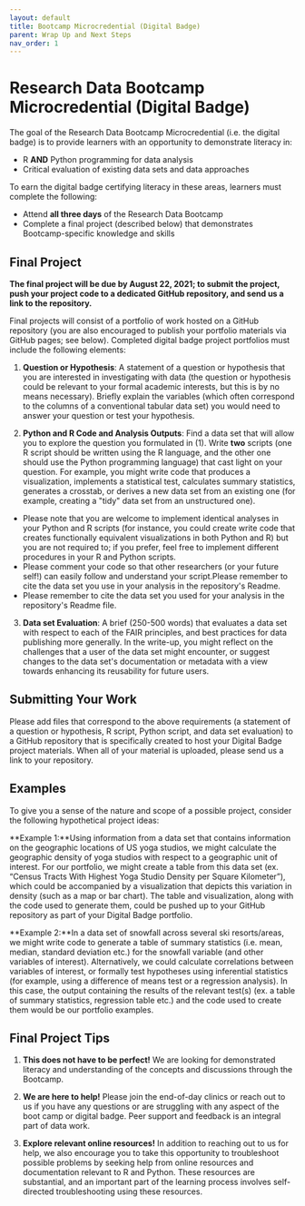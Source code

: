 ```yaml
---
layout: default
title: Bootcamp Microcredential (Digital Badge)
parent: Wrap Up and Next Steps
nav_order: 1
---
```

# Research Data Bootcamp Microcredential (Digital Badge)

The goal of the Research Data Bootcamp Microcredential (i.e. the digital badge) is to provide learners with an opportunity to demonstrate literacy in:

* R **AND** Python programming for data analysis
* Critical evaluation of existing data sets and data approaches

To earn the digital badge certifying literacy in these areas, learners must complete the following:

* Attend **all three days** of the Research Data Bootcamp
* Complete a final project (described below) that demonstrates Bootcamp-specific knowledge and skills  

## Final Project

**The final project will be due by August 22, 2021; to submit the project, push your project code to a dedicated GitHub repository, and send us a link to the repository.**

Final projects will consist of a portfolio of work hosted on a GitHub repository (you are also encouraged to publish your portfolio materials via GitHub pages; see below). Completed digital badge project portfolios must include the following elements:

1. **Question or Hypothesis**: A statement of a question or hypothesis that you are interested in investigating with data (the question or hypothesis could be relevant to your formal academic interests, but this is by no means necessary). Briefly explain the variables (which often correspond to the columns of a conventional tabular data set) you would need to answer your question or test your hypothesis.

2. **Python and R Code and Analysis Outputs**: Find a data set that will allow you to explore the question you formulated in (1). Write **two** scripts (one R script should be written using the R language, and the other one should use the Python programming language) that cast light on your question. For example, you might write code that produces a visualization, implements a statistical test, calculates summary statistics, generates a crosstab, or derives a new data set from an existing one (for example, creating a "tidy" data set from an unstructured one).  
* Please note that you are welcome to implement identical analyses in your Python and R scripts (for instance, you could create write code that creates functionally equivalent visualizations in both Python and R) but you are not required to; if you prefer, feel free to implement different procedures in your R and Python scripts.  
* Please comment your code so that other researchers (or your future self!) can easily follow and understand your script.Please remember to cite the data set you use in your analysis in the repository's Readme.  
* Please remember to cite the data set you used for your analysis in the repository's Readme file.  

3. **Data set Evaluation**: A brief (250-500 words) that evaluates a data set with respect to each of the FAIR principles, and best practices for data publishing more generally. In the write-up, you might reflect on the challenges that a user of the data set might encounter, or suggest changes to the data set's documentation or metadata with a view towards enhancing its reusability for future users.

## Submitting Your Work

Please add files that correspond to the above requirements (a statement of a question or hypothesis, R script, Python script, and data set evaluation) to a GitHub repository that is specifically created to host your Digital Badge project materials. When all of your material is uploaded, please send us a link to your repository.

## Examples

To give you a sense of the nature and scope of a possible project, consider the following hypothetical project ideas:

**Example 1:**Using information from a data set that contains information on the geographic locations of US yoga studios, we might calculate the geographic density of yoga studios with respect to a geographic unit of interest. For our portfolio, we might create a table from this data set (ex. “Census Tracts With Highest Yoga Studio Density per Square Kilometer”), which could be accompanied by a visualization that depicts this variation in density (such as a map or bar chart). The table and visualization, along with the code used to generate them, could be pushed up to your GitHub repository as part of your Digital Badge portfolio.


**Example 2:**In a data set of snowfall across several ski resorts/areas, we might write code to generate a table of  summary statistics (i.e. mean, median, standard deviation etc.) for the snowfall variable (and other variables of interest). Alternatively, we could calculate correlations between variables of interest, or formally test hypotheses  using inferential statistics (for example, using a difference of means test or a regression analysis). In this case, the output containing the results of the relevant test(s) (ex. a table of summary statistics, regression table etc.) and the code used to create them would be our portfolio examples.

## Final Project Tips

1. **This does not have to be perfect!** We are looking for demonstrated literacy and understanding of the concepts and discussions through the Bootcamp.

2. **We are here to help!** Please join the end-of-day clinics or reach out to us if you have any questions or are struggling with any aspect of the boot camp or digital badge. Peer support and feedback is an integral part of data work.

3. **Explore relevant online resources!** In addition to reaching out to us for help, we also encourage you to take this opportunity to troubleshoot possible problems by seeking help from online resources and documentation relevant to R and Python. These resources are substantial, and an important part of the learning process involves self-directed troubleshooting using these resources.
